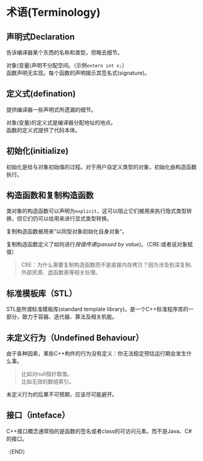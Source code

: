 # 术语(Terminology)      

## 声明式Declaration    

告诉编译器某个东西的名称和类型，但略去细节。    

对象(变量)声明不分配空间。（示例``extern int x;``）    
函数声明无实现。每个函数的声明揭示其签名式(signature)。    

## 定义式(defination)    

提供编译器一些声明式所遗漏的细节。    

对象(变量)的定义式是编译器分配地址的地点。    
函数的定义式提供了代码本体。    


## 初始化(initialize)    

初始化是给与对象初始值的过程。对于用户自定义类型的对象，初始化由构造函数执行。        


## 构造函数和复制构造函数        

类对象的构造函数可以声明为`explicit`，这可以阻止它们被用来执行隐式类型转换，但它们仍可以给用来进行显式类型转换。    

复制构造函数被用来“以同型对象初始化自身对象”。      

复制构造函数定义了如何进行*按值传递(passed by value)*。（CRE:或者说对象赋值）    

> CRE：为什么需要复制构造函数而不是直接内存拷贝？因为涉及到深复制、外部资源、虚函数表等相关处理。    

## 标准模板库（STL）      

STL是所谓标准模板库(standard template library)。是一个C++标准程序库的一部分，致力于容器、迭代器、算法及相关机能。    


## 未定义行为（Undefined Behaviour）    

由于各种因素，某些C++构件的行为没有定义：你无法稳定预估运行期会发生什么事。    

> 比如对null指针取值。    
> 比如无效的数组索引。    

未定义行为的后果不可预期，应该尽可能避开。    


## 接口（inteface）    

C++接口概念通常指的是函数的签名或者class的可访问元素。而不是Java、C#的接口。    


（END）    